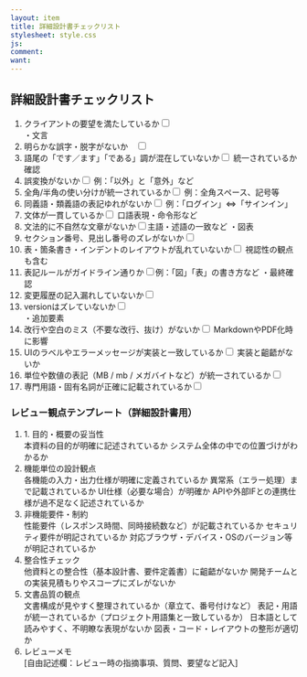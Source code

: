 ```yaml
---
layout: item
title: 詳細設計書チェックリスト
stylesheet: style.css
js: 
comment: 
want: 
---
```

<h2>詳細設計書チェックリスト</h2>
<ol>
    <li>クライアントの要望を満たしているか<input type="checkbox" id="check" name="1"/></li>
    ・文言
    <li>明らかな誤字・脱字がないか　<input type="checkbox" id="check" name="1"/> </li>
    <li>語尾の「です／ます」「である」調が混在していないか<input type="checkbox" id="check" name="1"/> 統一されているか確認
    <li>誤変換がないか<input type="checkbox" id="check" name="1"/> 例：「以外」と「意外」など
    <li>全角/半角の使い分けが統一されているか<input type="checkbox" id="check" name="1"/> 例：全角スペース、記号等
    <li>同義語・類義語の表記ゆれがないか<input type="checkbox" id="check" name="1"/> 例：「ログイン」⇔「サインイン」
    <li>文体が一貫しているか<input type="checkbox" id="check" name="1"/> 口語表現・命令形など
    <li>文法的に不自然な文章がないか<input type="checkbox" id="check" name="1"/>主語・述語の一致など 
    ・図表
    <li>セクション番号、見出し番号のズレがないか<input type="checkbox" id="check" name="1"/> 
    <li>表・箇条書き・インデントのレイアウトが乱れていないか<input type="checkbox" id="check" name="1"/> 視認性の観点も含む
    <li>表記ルールがガイドライン通りか<input type="checkbox" id="check" name="1"/>例：「図」「表」の書き方など 
    ・最終確認
    <li>変更履歴の記入漏れしていないか<input type="checkbox" id="check" name="1"/></li>
    <li>versionはズレていないか<input type="checkbox" id="check" name="1"/></li>
    ・追加要素
    <li>改行や空白のミス（不要な改行、抜け）がないか<input type="checkbox" id="check" name="1"/> MarkdownやPDF化時に影響
    <li>UIのラベルやエラーメッセージが実装と一致しているか<input type="checkbox" id="check" name="1"/> 実装と齟齬がないか
    <li>単位や数値の表記（MB / mb / メガバイトなど）が統一されているか<input type="checkbox" id="check" name="1"/> 	
    <li>専門用語・固有名詞が正確に記載されているか<input type="checkbox" id="check" name="1"/> 
</ol>

<h3>レビュー観点テンプレート（詳細設計書用）</h3>
<ol>
    <li>1. 目的・概要の妥当性</li>
        本資料の目的が明確に記述されているか
        システム全体の中での位置づけがわかるか
    <li> 機能単位の設計観点</li>
        各機能の入力・出力仕様が明確に定義されているか
        異常系（エラー処理）まで記載されているか
        UI仕様（必要な場合）が明確か
        APIや外部IFとの連携仕様が過不足なく記述されているか
    <li>非機能要件・制約</li>
        性能要件（レスポンス時間、同時接続数など）が記載されているか
        セキュリティ要件が明記されているか
        対応ブラウザ・デバイス・OSのバージョン等が明記されているか
    <li>整合性チェック</li>
        他資料との整合性（基本設計書、要件定義書）に齟齬がないか
        開発チームとの実装見積もりやスコープにズレがないか
    <li>文書品質の観点</li>
        文書構成が見やすく整理されているか（章立て、番号付けなど）
        表記・用語が統一されているか（プロジェクト用語集と一致しているか）
        日本語として読みやすく、不明瞭な表現がないか
        図表・コード・レイアウトの整形が適切か
    <li>レビューメモ</li>
        [自由記述欄：レビュー時の指摘事項、質問、要望など記入]
</ol>
